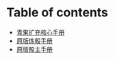 # Table of contents

* [青果扩充核心手册](OlivaDice.md)
* [原版炼骰手册](CookBook.md)
* [原版骰主手册](Master_Manual.md)

